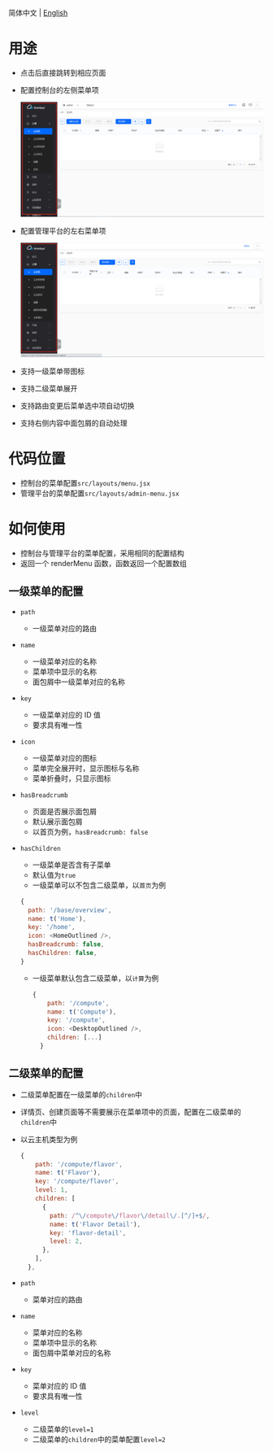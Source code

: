 简体中文 | [English](/docs/en/develop/3-12-Menu-introduction.md)

# 用途

- 点击后直接跳转到相应页面
- 配置控制台的左侧菜单项

  ![控制台](/docs/zh/develop/images/menu/console-menu.png)

- 配置管理平台的左右菜单项

  ![管理平台](/docs/zh/develop/images/menu/admin-menu.png)

- 支持一级菜单带图标
- 支持二级菜单展开
- 支持路由变更后菜单选中项自动切换
- 支持右侧内容中面包屑的自动处理

# 代码位置

- 控制台的菜单配置`src/layouts/menu.jsx`
- 管理平台的菜单配置`src/layouts/admin-menu.jsx`

# 如何使用

- 控制台与管理平台的菜单配置，采用相同的配置结构
- 返回一个 renderMenu 函数，函数返回一个配置数组

## 一级菜单的配置

- `path`
  - 一级菜单对应的路由
- `name`
  - 一级菜单对应的名称
  - 菜单项中显示的名称
  - 面包屑中一级菜单对应的名称
- `key`
  - 一级菜单对应的 ID 值
  - 要求具有唯一性
- `icon`
  - 一级菜单对应的图标
  - 菜单完全展开时，显示图标与名称
  - 菜单折叠时，只显示图标
- `hasBreadcrumb`
  - 页面是否展示面包屑
  - 默认展示面包屑
  - 以首页为例，`hasBreadcrumb: false`
- `hasChildren`
  - 一级菜单是否含有子菜单
  - 默认值为`true`
  - 一级菜单可以不包含二级菜单，以`首页`为例

  ```javascript
  {
    path: '/base/overview',
    name: t('Home'),
    key: '/home',
    icon: <HomeOutlined />,
    hasBreadcrumb: false,
    hasChildren: false,
  }
  ```

  - 一级菜单默认包含二级菜单，以`计算`为例

    ```javascript
    {
        path: '/compute',
        name: t('Compute'),
        key: '/compute',
        icon: <DesktopOutlined />,
        children: [...]
      }
    ```

## 二级菜单的配置

- 二级菜单配置在一级菜单的`children`中
- 详情页、创建页面等不需要展示在菜单项中的页面，配置在二级菜单的`children`中
- 以云主机类型为例

  ```javascript
  {
      path: '/compute/flavor',
      name: t('Flavor'),
      key: '/compute/flavor',
      level: 1,
      children: [
        {
          path: /^\/compute\/flavor\/detail\/.[^/]+$/,
          name: t('Flavor Detail'),
          key: 'flavor-detail',
          level: 2,
        },
      ],
    },
  ```

- `path`
  - 菜单对应的路由
- `name`
  - 菜单对应的名称
  - 菜单项中显示的名称
  - 面包屑中菜单对应的名称
- `key`
  - 菜单对应的 ID 值
  - 要求具有唯一性
- `level`
  - 二级菜单的`level=1`
  - 二级菜单的`children`中的菜单配置`level=2`
